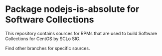 # Package nodejs-is-absolute for Software Collections

This repository contains sources for RPMs that are used
to build Software Collections for CentOS by SCLo SIG.

Find other branches for specific sources.
